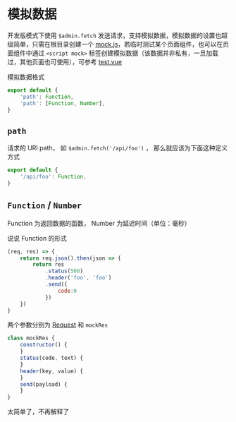 # 模拟数据

开发版模式下使用 `$admin.fetch` 发送请求，支持模拟数据，模拟数据的设置也超级简单，只需在根目录创建一个 [mock.js](https://github.com/malacca/vstep/blob/master/mock.js)，若临时测试某个页面组件，也可以在页面组件中通过 `<script mock>` 标签创建模拟数据（该数据并非私有，一旦加载过，其他页面也可使用），可参考 [test.vue](https://github.com/malacca/vstep/tree/master/src/test.vue)


模拟数据格式

```js
export default {
    'path': Function,
    'path': [Function, Number],
}
```

## `path`

请求的 URI path， 如 `$admin.fetch('/api/foo')` ， 那么就应该为下面这种定义方式

```js
export default {
    '/api/foo': Function,
}
```

## `Function` / `Number` 

Function 为返回数据的函数， Number 为延迟时间（单位：毫秒）

说说 Function 的形式

```js
(req, res) => {
    return req.json().then(json => {
        return res
            .status(500)
            .header('foo', 'foo')
            .send({
                code:0
            })
    })
}
```

两个参数分别为 [Request](https://developer.mozilla.org/zh-CN/docs/Web/API/Request/Request) 和  `mockRes`

```js
class mockRes {
    constructor() {
    }
    status(code, text) {
    }
    header(key, value) {
    }
    send(payload) {
    }
}
```

太简单了，不再解释了
